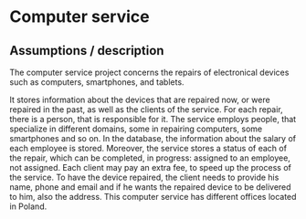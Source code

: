 # Computer service 

## Assumptions / description

The computer service project concerns the repairs of electronical devices such as computers, smartphones, and tablets.

It stores information about the devices that are repaired now, or were repaired in the past, as well as the clients of the service. For each repair, there is a person, that is responsible for it. The service employs people, that specialize in different domains, some in repairing computers, some smartphones and so on. In the database, the information about the salary of each employee is stored. Moreover, the service stores a status of each of the repair, which can be completed, in progress: assigned to an employee, not assigned. Each client may pay an extra fee, to speed up the process of the service. To have the device repaired, the client needs to provide his name, phone and email and if he wants the repaired device to be delivered to him, also the address. 
This computer service has different offices located in Poland.
